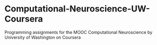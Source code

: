 # Computational-Neuroscience-UW-Coursera
Programming assignments for the MOOC Computational Neuroscience by University of Washington on Coursera
